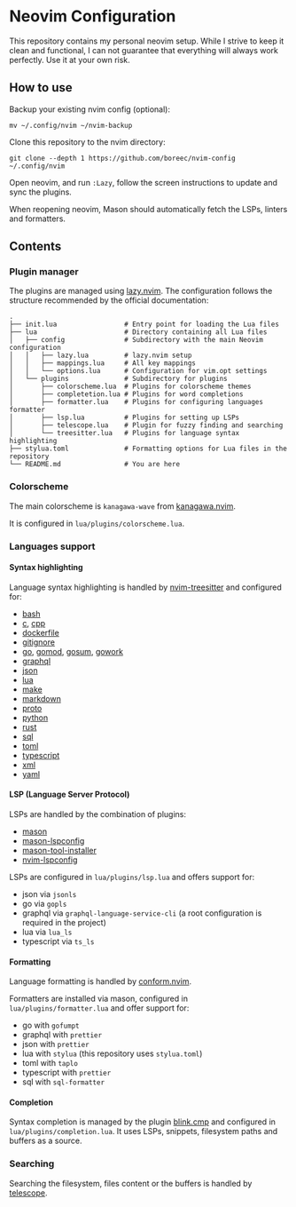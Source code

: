 # Neovim Configuration

This repository contains my personal neovim setup. While I strive to keep it
clean and functional, I can not guarantee that everything will always work
perfectly. Use it at your own risk.

## How to use

Backup your existing nvim config (optional):

```console
mv ~/.config/nvim ~/nvim-backup
```

Clone this repository to the nvim directory:

```console
git clone --depth 1 https://github.com/boreec/nvim-config ~/.config/nvim
```

Open neovim, and run `:Lazy`, follow the screen instructions to update and sync
the plugins.

When reopening neovim, Mason should automatically fetch the LSPs, linters and
formatters.

## Contents

### Plugin manager

The plugins are managed using [lazy.nvim](https://github.com/folke/lazy.nvim).
The configuration follows the structure recommended by the official
documentation:

```text
.
├── init.lua                 # Entry point for loading the Lua files
├── lua                      # Directory containing all Lua files
│   ├── config               # Subdirectory with the main Neovim configuration
│   │   ├── lazy.lua         # lazy.nvim setup
│   │   ├── mappings.lua     # All key mappings
│   │   └── options.lua      # Configuration for vim.opt settings
│   └── plugins              # Subdirectory for plugins
│       ├── colorscheme.lua  # Plugins for colorscheme themes
│       ├── completetion.lua # Plugins for word completions
│       ├── formatter.lua    # Plugins for configuring languages formatter
│       ├── lsp.lua          # Plugins for setting up LSPs
│       ├── telescope.lua    # Plugin for fuzzy finding and searching
│       └── treesitter.lua   # Plugins for language syntax highlighting
├── stylua.toml              # Formatting options for Lua files in the repository
└── README.md                # You are here
```

### Colorscheme

The main colorscheme is `kanagawa-wave` from
 [kanagawa.nvim](https://github.com/rebelot/kanagawa.nvim).

It is configured in `lua/plugins/colorscheme.lua`.

### Languages support

#### Syntax highlighting

Language syntax highlighting is handled by
 [nvim-treesitter](https://github.com/nvim-treesitter/nvim-treesitter)
 and configured for:

- [bash](https://github.com/tree-sitter/tree-sitter-bash)
- [c](https://github.com/tree-sitter/tree-sitter-c),
 [cpp](https://github.com/tree-sitter/tree-sitter-cpp)
- [dockerfile](https://github.com/camdencheek/tree-sitter-dockerfile)
- [gitignore](https://github.com/shunsambongi/tree-sitter-gitignore)
- [go](https://github.com/tree-sitter/tree-sitter-go),
 [gomod](https://github.com/camdencheek/tree-sitter-go-mod),
 [gosum](https://github.com/tree-sitter-grammars/tree-sitter-go-sum),
 [gowork](https://github.com/omertuc/tree-sitter-go-work)
- [graphql](https://github.com/bkegley/tree-sitter-graphql)
- [json](https://github.com/tree-sitter/tree-sitter-json)
- [lua](https://github.com/tree-sitter-grammars/tree-sitter-lua)
- [make](https://github.com/alemuller/tree-sitter-make)
- [markdown](https://github.com/tree-sitter-grammars/tree-sitter-markdown)
- [proto](https://github.com/treywood/tree-sitter-proto)
- [python](https://github.com/tree-sitter/tree-sitter-python)
- [rust](https://github.com/tree-sitter/tree-sitter-rust)
- [sql](https://github.com/derekstride/tree-sitter-sql)
- [toml](https://github.com/tree-sitter-grammars/tree-sitter-toml)
- [typescript](https://github.com/tree-sitter/tree-sitter-typescript)
- [xml](https://github.com/tree-sitter-grammars/tree-sitter-xml)
- [yaml](https://github.com/tree-sitter-grammars/tree-sitter-yaml)

#### LSP (Language Server Protocol)

LSPs are handled by the combination of plugins:

- [mason](https://github.com/williamboman/mason.nvim)
- [mason-lspconfig](https://github.com/williamboman/mason-lspconfig.nvim)
- [mason-tool-installer](https://github.com/WhoIsSethDaniel/mason-tool-installer.nvim)
- [nvim-lspconfig](https://github.com/neovim/nvim-lspconfig)

LSPs are configured in `lua/plugins/lsp.lua` and offers support for:
- json via `jsonls`
- go via `gopls`
- graphql via `graphql-language-service-cli` (a root configuration is required
  in the project)
- lua via `lua_ls`
- typescript via `ts_ls`

#### Formatting

Language formatting is handled by
 [conform.nvim](https://github.com/stevearc/conform.nvim).

Formatters are installed via mason, configured in `lua/plugins/formatter.lua`
 and offer support for:
- go with `gofumpt`
- graphql with `prettier`
- json with `prettier`
- lua with `stylua` (this repository uses `stylua.toml`)
- toml with `taplo`
- typescript with `prettier`
- sql with `sql-formatter`

#### Completion

Syntax completion is managed by the plugin
 [blink.cmp](https://github.com/saghen/blink.cmp) and configured in
 `lua/plugins/completion.lua`. It uses LSPs, snippets, filesystem paths and
 buffers as a source.

### Searching

Searching the filesystem, files content or the buffers is handled by
[telescope](https://github.com/nvim-telescope/telescope.nvim).
